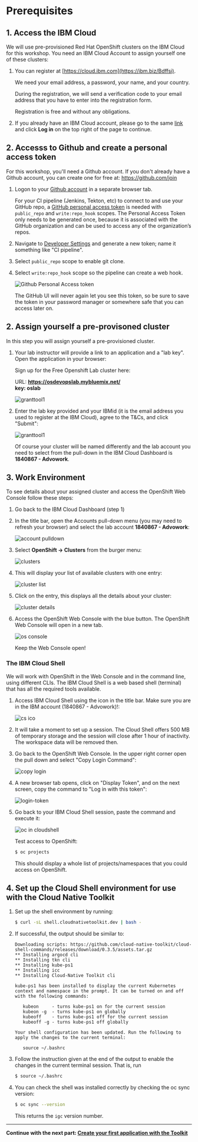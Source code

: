 # Prerequisites

## 1. Access the IBM Cloud

We will use pre-provisioned Red Hat OpenShift clusters on the IBM Cloud for this workshop. You need an IBM Cloud Account to assign yourself one of these clusters:

1. You can register at [https://cloud.ibm.com](https://ibm.biz/Bdffsi).

    We need your email address, a password, your name, and your country. 
    
    During the registration, we will send a verification code to your email address that you have to enter into the registration form. 
    
    Registration is free and without any obligations.

1. If you already have an IBM Cloud account, please go to the same [link](https://ibm.biz/Bdffsi) and click **Log in** on the top right of the page to continue.

## 2. Accesss to Github and create a personal access token

For this workshop, you'll need a Github account. If you don't already have a Github account, you can create one for free at: https://github.com/join

1. Logon to your [Github account](https://github.com/login) in a separate browser tab.

      For your CI pipeline (Jenkins, Tekton, etc) to connect to and use your GitHub repo, a [GitHub personal access token](https://help.github.com/en/github/authenticating-to-github/creating-a-personal-access-token-for-the-command-line) is needed with `public_repo` and `write:repo_hook` scopes. The Personal Access Token only needs to be generated once, because it is associated with the GitHub organization and can be used to access any of the organization’s repos.

1. Navigate to [Developer Settings](https://github.com/settings/tokens) and generate a new token; name it something like "CI pipeline".

1. Select `public_repo` scope to enable git clone.

1. Select `write:repo_hook` scope so the pipeline can create a web hook.

   ![Github Personal Access token](images/git-pa-token.png)

   The GitHub UI will never again let you see this token, so be sure to save the token in your password manager or somewhere safe that you can access later on.

## 2. Assign yourself a pre-provisoned cluster

In this step you will assign yourself a pre-provisioned cluster. 

1. Your lab instructor will provide a link to an application and a "lab key". Open the application in your browser:

   Sign up for the Free Openshift Lab cluster here: 
   
   URL: **https://osdevopslab.mybluemix.net/**  
   **key: oslab**

   ![granttool1](images/granttool1.png)
   
2. Enter the lab key provided and your IBMid (it is the email address you used to register at the IBM Cloud), agree to the T&Cs, and click "Submit":
   
   ![granttool1](images/granttool2.png)
   
   Of course your cluster will be named differently and the lab account you need to select from the pull-down in the IBM Cloud Dashboard is **1840867 - Advowork**.
   
## 3. Work Environment

To see details about your assigned cluster and access the OpenShift Web Console follow these steps:

1. Go back to the IBM Cloud Dashboard (step 1)

1. In the title bar, open the Accounts pull-down menu (you may need to refresh your browser) and select the lab account **1840867 - Advowork**:
   
   ![account pulldown](images/dashboard-pulldown.png)  

1. Select __OpenShift -> Clusters__ from the burger menu:
   
   ![clusters](images/dashboard-clusters.png)

1. This will display your list of available clusters with one entry:
   
   ![cluster list](images/display-clusters.png)

1. Click on the entry, this displays all the details about your cluster:
   
   ![cluster details](images/cluster-details.png)

1. Access the OpenShift Web Console with the blue button. The OpenShift Web Console will open in a new tab.
   
   ![os console](images/os-console.png)
   
   Keep the Web Console open!


### The IBM Cloud Shell

We will work with OpenShift in the Web Console and in the command line, using different CLIs. The IBM Cloud Shell is a web based shell (terminal) that has all the required tools available. 

1. Access IBM Cloud Shell using the icon in the title bar. Make sure you are in the IBM account (1840867 - Advowork)!:  
   
   ![cs ico](images/cloudshell-icon.png)

1. It will take a moment to set up a session. The Cloud Shell offers 500 MB of temporary storage and the session will close after 1 hour of inactivity. The workspace data will be removed then.

1. Go back to the OpenShift Web Console. In the upper right corner open the pull down and select "Copy Login Command":
   
   ![copy login](images/copy-login-command.png)

1. A new browser tab opens, click on "Display Token", and on the next screen, copy the command to "Log in with this token":
   
   ![login-token](images/login-token.png)

1. Go back to your IBM Cloud Shell session, paste the command and execute it:
   
   ![oc in cloudshell](images/cloudshell-oc-login.png) 
   
   Test access to OpenShift:
   
   ```bash
   $ oc projects
   ```
   
   This should display a whole list of projects/namespaces that you could access on OpenShift.  


## 4. Set up the Cloud Shell environment for use with the Cloud Native Toolkit

1. Set up the shell environment by running:

   ```bash
   $ curl -sL shell.cloudnativetoolkit.dev | bash -
   ```

2. If successful, the output should be similar to:

   ```
   Downloading scripts: https://github.com/cloud-native-toolkit/cloud-shell-commands/releases/download/0.3.5/assets.tar.gz
   ** Installing argocd cli
   ** Installing tkn cli
   ** Installing kube-ps1
   ** Installing icc
   ** Installing Cloud-Native Toolkit cli
   
   kube-ps1 has been installed to display the current Kubernetes context and namespace in the prompt. It can be turned on and off with the following commands:
   
      kubeon     - turns kube-ps1 on for the current session
      kubeon -g  - turns kube-ps1 on globally
      kubeoff    - turns kube-ps1 off for the current session
      kubeoff -g - turns kube-ps1 off globally

   Your shell configuration has been updated. Run the following to apply the changes to the current terminal:

      source ~/.bashrc
   ```

3. Follow the instruction given at the end of the output to enable the changes in the current terminal session. That is, run

   ```bash
   $ source ~/.bashrc
   ```

4. You can check the shell was installed correctly by checking the oc sync version:

   ```bash
   $ oc sync --version
   ```

   This returns the `igc` version number.
---

__Continue with the next part: [Create your first application with the Toolkit](2-CreateApplication.md)__
      
